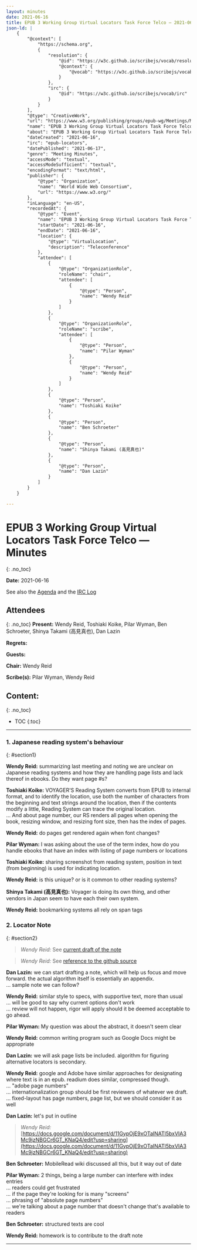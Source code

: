 ```yaml
---
layout: minutes
date: 2021-06-16
title: EPUB 3 Working Group Virtual Locators Task Force Telco — 2021-06-16
json-ld: |
    {
        "@context": [
            "https://schema.org",
            {
                "resolution": {
                    "@id": "https://w3c.github.io/scribejs/vocab/resolution",
                    "@context": {
                        "@vocab": "https://w3c.github.io/scribejs/vocab/"
                    }
                },
                "irc": {
                    "@id": "https://w3c.github.io/scribejs/vocab/irc"
                }
            }
        ],
        "@type": "CreativeWork",
        "url": "https://www.w3.org/publishing/groups/epub-wg/Meetings/Minutes/2021-06-16-epub-locators",
        "name": "EPUB 3 Working Group Virtual Locators Task Force Telco — Minutes",
        "about": "EPUB 3 Working Group Virtual Locators Task Force Telco",
        "dateCreated": "2021-06-16",
        "irc": "epub-locators",
        "datePublished": "2021-06-17",
        "genre": "Meeting Minutes",
        "accessMode": "textual",
        "accessModeSufficient": "textual",
        "encodingFormat": "text/html",
        "publisher": {
            "@type": "Organization",
            "name": "World Wide Web Consortium",
            "url": "https://www.w3.org/"
        },
        "inLanguage": "en-US",
        "recordedAt": {
            "@type": "Event",
            "name": "EPUB 3 Working Group Virtual Locators Task Force Telco",
            "startDate": "2021-06-16",
            "endDate": "2021-06-16",
            "location": {
                "@type": "VirtualLocation",
                "description": "Teleconference"
            },
            "attendee": [
                {
                    "@type": "OrganizationRole",
                    "roleName": "chair",
                    "attendee": [
                        {
                            "@type": "Person",
                            "name": "Wendy Reid"
                        }
                    ]
                },
                {
                    "@type": "OrganizationRole",
                    "roleName": "scribe",
                    "attendee": [
                        {
                            "@type": "Person",
                            "name": "Pilar Wyman"
                        },
                        {
                            "@type": "Person",
                            "name": "Wendy Reid"
                        }
                    ]
                },
                {
                    "@type": "Person",
                    "name": "Toshiaki Koike"
                },
                {
                    "@type": "Person",
                    "name": "Ben Schroeter"
                },
                {
                    "@type": "Person",
                    "name": "Shinya Takami (高見真也)"
                },
                {
                    "@type": "Person",
                    "name": "Dan Lazin"
                }
            ]
        }
    }

---
```


# EPUB 3 Working Group Virtual Locators Task Force Telco — Minutes
{: .no_toc}



**Date:** 2021-06-16

See also the [Agenda]() and the [IRC Log](https://www.w3.org/2021/06/16-epub-locators-irc.txt)

## Attendees
{: .no_toc}
**Present:** Wendy Reid, Toshiaki Koike, Pilar Wyman, Ben Schroeter, Shinya Takami (高見真也), Dan Lazin

**Regrets:** 

**Guests:** 

**Chair:** Wendy Reid

**Scribe(s):** Pilar Wyman, Wendy Reid

## Content:
{: .no_toc}

* TOC
{:toc}
---


### 1. Japanese reading system's behaviour
{: #section1}

**Wendy Reid:** summarizing last meeting and noting we are unclear on Japanese reading systems and how they are handling page lists and lack thereof in ebooks. Do they want page #s?  

**Toshiaki Koike:** VOYAGER'S Reading System converts from EPUB to internal format, and to identify the location, use both the number of characters from the beginning and text strings around the location, then if the contents modify a little, Reading System can trace the original location.  
… And about page number, our RS renders all pages when opening the book, resizing window, and resizing font size, then has the index of pages.  

**Wendy Reid:** do pages get rendered again when font changes?  

**Pilar Wyman:** I was asking about the use of the term index, how do you handle ebooks that have an index with listing of page numbers or locations  

**Toshiaki Koike:** sharing screenshot from reading system, position in text (from beginning) is used for indicating location.  

**Wendy Reid:** is this unique? or is it common to other reading systems?  

**Shinya Takami (高見真也):** Voyager is doing its own thing, and other vendors in Japan seem to have each their own system.  

**Wendy Reid:** bookmarking systems all rely on span tags  

### 2. Locator Note
{: #section2}

> *Wendy Reid:* See [current draft of the note](https://w3c.github.io/epub-specs/epub33/locators/)

> *Wendy Reid:* See [reference to the github source](https://github.com/w3c/epub-specs/blob/main/epub33/locators/index.html)

**Dan Lazin:** we can start drafting a note, which will help us focus and move forward. the actual algorithm itself is essentially an appendix.  
… sample note we can follow?  

**Wendy Reid:** similar style to specs, with supportive text, more than usual  
… will be good to say why current options don't work  
… review will not happen, rigor will apply should it be deemed acceptable to go ahead.  

**Pilar Wyman:** My question was about the abstract, it doesn't seem clear  

**Wendy Reid:** common writing program such as Google Docs might be appropriate  

**Dan Lazin:** we will ask page lists be included. algorithm for figuring alternative locators is secondary.  

**Wendy Reid:** google and Adobe have similar approaches for designating where text is in an epub. readium does similar, compressed though.  
… "adobe page numbers"  
… internationalization group should be first reviewers of whatever we draft.  
… fixed-layout has page numbers, page list, but we should consider it as well  

**Dan Lazin:** let's put in outline  

> *Wendy Reid:* [https://docs.google.com/document/d/11GypOjE9xOTaINATl5bxVIA3Mc9jzNBGCr6GT_KNaQ4/edit?usp=sharing](https://docs.google.com/document/d/11GypOjE9xOTaINATl5bxVIA3Mc9jzNBGCr6GT_KNaQ4/edit?usp=sharing)

**Ben Schroeter:** MobileRead wiki discussed all this, but it way out of date  

**Pilar Wyman:** 2 things, being a large number can interfere with index entries  
… readers could get frustrated  
… if the page they're looking for is many "screens"  
… phrasing of "absolute page numbers"  
… we're talking about a page number that doesn't change that's available to readers  

**Ben Schroeter:** structured texts are cool  

**Wendy Reid:** homework is to contribute to the draft note  

---
